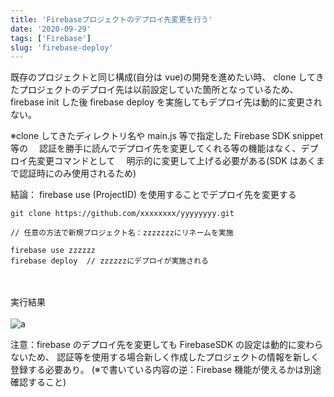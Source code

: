 ```yaml
---
title: 'Firebaseプロジェクトのデプロイ先変更を行う'
date: '2020-09-29'
tags: ['Firebase']
slug: 'firebase-deploy'
---
```


既存のプロジェクトと同じ構成(自分は vue)の開発を進めたい時、
clone してきたプロジェクトのデプロイ先は以前設定していた箇所となっているため、
firebase init した後 firebase deploy を実施してもデプロイ先は動的に変更されない。

※clone してきたディレクトリ名や main.js 等で指定した Firebase SDK snippet 等の
　認証を勝手に読んでデプロイ先を変更してくれる等の機能はなく、デプロイ先変更コマンドとして
　明示的に変更して上げる必要がある(SDK はあくまで認証時にのみ使用されるため)

結論： firebase use (ProjectID) を使用することでデプロイ先を変更する

```
git clone https://github.com/xxxxxxxx/yyyyyyyy.git

// 任意の方法で新規プロジェクト名：zzzzzzzにリネームを実施

firebase use zzzzzz
firebase deploy  // zzzzzzにデプロイが実施される
```

<br><br>
実行結果
<br><br>
![a](../images/posts-image/2020-09-29-01.png)

注意：firebase のデプロイ先を変更しても FirebaseSDK の設定は動的に変わらないため、
認証等を使用する場合新しく作成したプロジェクトの情報を新しく登録する必要あり。
(※で書いている内容の逆：Firebase 機能が使えるかは別途確認すること)
